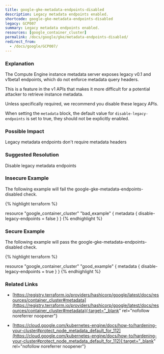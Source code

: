 ```yaml
---
title: google-gke-metadata-endpoints-disabled
description: Legacy metadata endpoints enabled.
shortcode: google-gke-metadata-endpoints-disabled
legacy: GCP007
summary: Legacy metadata endpoints enabled. 
resources: [google_container_cluster] 
permalink: /docs/google/gke/metadata-endpoints-disabled/
redirect_from: 
  - /docs/google/GCP007/
---
```


### Explanation


The Compute Engine instance metadata server exposes legacy v0.1 and v1beta1 endpoints, which do not enforce metadata query headers. 

This is a feature in the v1 APIs that makes it more difficult for a potential attacker to retrieve instance metadata. 

Unless specifically required, we recommend you disable these legacy APIs.

When setting the <code>metadata</code> block, the default value for <code>disable-legacy-endpoints</code> is set to true, they should not be explicitly enabled.


### Possible Impact
Legacy metadata endpoints don't require metadata headers

### Suggested Resolution
Disable legacy metadata endpoints


### Insecure Example

The following example will fail the google-gke-metadata-endpoints-disabled check.

{% highlight terraform %}

resource "google_container_cluster" "bad_example" {
	metadata {
    disable-legacy-endpoints = false
  }
}
{% endhighlight %}



### Secure Example

The following example will pass the google-gke-metadata-endpoints-disabled check.

{% highlight terraform %}

resource "google_container_cluster" "good_example" {
	metadata {
    disable-legacy-endpoints = true
  }
}
{% endhighlight %}



### Related Links


- [https://registry.terraform.io/providers/hashicorp/google/latest/docs/resources/container_cluster#metadata](https://registry.terraform.io/providers/hashicorp/google/latest/docs/resources/container_cluster#metadata){:target="_blank" rel="nofollow noreferrer noopener"}

- [https://cloud.google.com/kubernetes-engine/docs/how-to/hardening-your-cluster#protect_node_metadata_default_for_112](https://cloud.google.com/kubernetes-engine/docs/how-to/hardening-your-cluster#protect_node_metadata_default_for_112){:target="_blank" rel="nofollow noreferrer noopener"}


